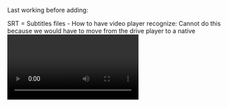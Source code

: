 Last working before adding:

SRT = Subtitles files - How to have video player recognize: Cannot do this because we would have to move from the drive player to a native <video> player, which requires drive to be public.
Casting
